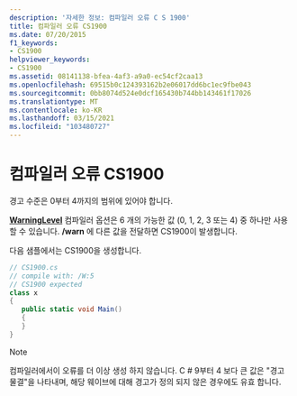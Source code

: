 ```yaml
---
description: '자세한 정보: 컴파일러 오류 C S 1900'
title: 컴파일러 오류 CS1900
ms.date: 07/20/2015
f1_keywords:
- CS1900
helpviewer_keywords:
- CS1900
ms.assetid: 08141138-bfea-4af3-a9a0-ec54cf2caa13
ms.openlocfilehash: 69515b0c124393162b2e06017dd6bc1ec9fbe043
ms.sourcegitcommit: 0bb8074d524e0dcf165430b744bb143461f17026
ms.translationtype: MT
ms.contentlocale: ko-KR
ms.lasthandoff: 03/15/2021
ms.locfileid: "103480727"
---
```

# <a name="compiler-error-cs1900"></a>컴파일러 오류 CS1900

경고 수준은 0부터 4까지의 범위에 있어야 합니다.  
  
 [**WarningLevel**](../language-reference/compiler-options/errors-warnings.md#warninglevel) 컴파일러 옵션은 6 개의 가능한 값 (0, 1, 2, 3 또는 4) 중 하나만 사용할 수 있습니다. **/warn** 에 다른 값을 전달하면 CS1900이 발생합니다.  
  
 다음 샘플에서는 CS1900을 생성합니다.  
  
```csharp  
// CS1900.cs  
// compile with: /W:5  
// CS1900 expected  
class x  
{  
   public static void Main()  
   {  
   }  
}  
```

> [!NOTE]
> 컴파일러에서이 오류를 더 이상 생성 하지 않습니다. C # 9부터 4 보다 큰 값은 "경고 물결"을 나타내며, 해당 웨이브에 대해 경고가 정의 되지 않은 경우에도 유효 합니다.
